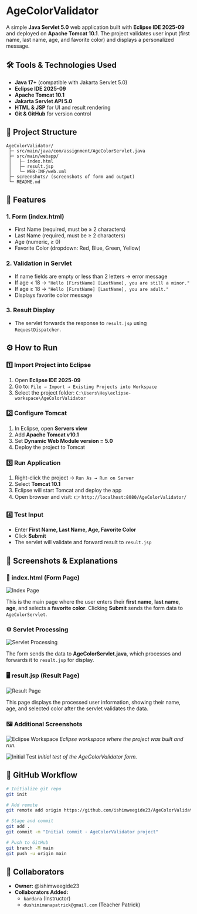 # AgeColorValidator

A simple **Java Servlet 5.0** web application built with **Eclipse IDE 2025-09** and deployed on **Apache Tomcat 10.1**. The project validates user input (first name, last name, age, and favorite color) and displays a personalized message.

## 🛠️ Tools & Technologies Used

* **Java 17+** (compatible with Jakarta Servlet 5.0)
* **Eclipse IDE 2025-09**
* **Apache Tomcat 10.1**
* **Jakarta Servlet API 5.0**
* **HTML & JSP** for UI and result rendering
* **Git & GitHub** for version control

## 📂 Project Structure

```
AgeColorValidator/
 ├─ src/main/java/com/assignment/AgeColorServlet.java
 ├─ src/main/webapp/
 │   ├─ index.html
 │   ├─ result.jsp
 │   └─ WEB-INF/web.xml
 ├─ screenshots/ (screenshots of form and output)
 └─ README.md
```

## 🚀 Features

### 1. **Form (index.html)**
   * First Name (required, must be ≥ 2 characters)
   * Last Name (required, must be ≥ 2 characters)
   * Age (numeric, ≥ 0)
   * Favorite Color (dropdown: Red, Blue, Green, Yellow)

### 2. **Validation in Servlet**
   * If name fields are empty or less than 2 letters → error message
   * If age < 18 → `"Hello [FirstName] [LastName], you are still a minor."`
   * If age ≥ 18 → `"Hello [FirstName] [LastName], you are adult."`
   * Displays favorite color message

### 3. **Result Display**
   * The servlet forwards the response to `result.jsp` using `RequestDispatcher`.

## ⚙️ How to Run

### 1️⃣ Import Project into Eclipse
1. Open **Eclipse IDE 2025-09**
2. Go to: `File → Import → Existing Projects into Workspace`
3. Select the project folder: `C:\Users\Hey\eclipse-workspace\AgeColorValidator`

### 2️⃣ Configure Tomcat
1. In Eclipse, open **Servers view**
2. Add **Apache Tomcat v10.1**
3. Set **Dynamic Web Module version = 5.0**
4. Deploy the project to Tomcat

### 3️⃣ Run Application
1. Right-click the project → `Run As → Run on Server`
2. Select **Tomcat 10.1**
3. Eclipse will start Tomcat and deploy the app
4. Open browser and visit: 👉 `http://localhost:8080/AgeColorValidator/`

### 4️⃣ Test Input
* Enter **First Name, Last Name, Age, Favorite Color**
* Click **Submit**
* The servlet will validate and forward result to `result.jsp`

## 📸 Screenshots & Explanations

### 📝 index.html (Form Page)

![Index Page](screenshots/index.png)

This is the main page where the user enters their **first name**, **last name**, **age**, and selects a **favorite color**. Clicking **Submit** sends the form data to `AgeColorServlet`.

### ⚙️ Servlet Processing

![Servlet Processing](screenshots/servlet-processing.png)

The form sends the data to **AgeColorServlet.java**, which processes and forwards it to `result.jsp` for display.

### 🖥️ result.jsp (Result Page)

![Result Page](screenshots/result.png)

This page displays the processed user information, showing their name, age, and selected color after the servlet validates the data.

### 🖼️ Additional Screenshots

![Eclipse Workspace](screenshots/eclipse-workspace.png)
*Eclipse workspace where the project was built and run.*

![Initial Test](screenshots/initial-test.png)
*Initial test of the AgeColorValidator form.*

## 📌 GitHub Workflow

```bash
# Initialize git repo
git init

# Add remote
git remote add origin https://github.com/ishimweegide23/AgeColorValidator.git

# Stage and commit
git add .
git commit -m "Initial commit - AgeColorValidator project"

# Push to GitHub
git branch -M main
git push -u origin main
```

## 👥 Collaborators

* **Owner:** @ishimweegide23
* **Collaborators Added:**
   * `kardara` (Instructor)
   * `dushimimanapatrick@gmail.com` (Teacher Patrick)
